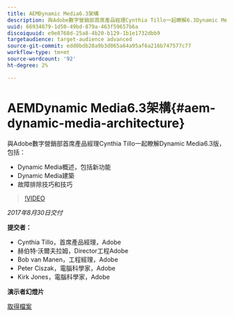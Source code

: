 ```yaml
---
title: AEMDynamic Media6.3架構
description: 與Adobe數字營銷部首席產品經理Cynthia Tillo一起瞭解6.3Dynamic Media版。
uuid: 66934879-1d50-49bd-879a-463f59657b6a
discoiquuid: e9e8768d-25a8-4b20-b129-1b1e1732dbb9
targetaudience: target-audience advanced
source-git-commit: edd0bdb28a9b3d065a64a95af6a216b747577c77
workflow-type: tm+mt
source-wordcount: '92'
ht-degree: 2%

---
```


# AEMDynamic Media6.3架構{#aem-dynamic-media-architecture}

與Adobe數字營銷部首席產品經理Cynthia Tillo一起瞭解Dynamic Media6.3版，包括：

* Dynamic Media概述，包括新功能
* Dynamic Media建築
* 故障排除技巧和技巧

>[!VIDEO](https://video.tv.adobe.com/v/19570/?quality=9)

*2017年8月30日交付*

**提交者：**

* Cynthia Tillo，首席產品經理，Adobe
* 赫伯特·沃爾夫拉姆，Director工程Adobe
* Bob van Manen，工程經理，Adobe
* Peter Ciszak，電腦科學家，Adobe
* Kirk Jones，電腦科學家，Adobe

**演示者幻燈片**

[取得檔案](assets/dynamicmedia83017.pdf)
<!--
[Get back to the Overview](https://helpx.adobe.com/experience-manager/kt/eseminars/gems/aem-index.html)
-->

